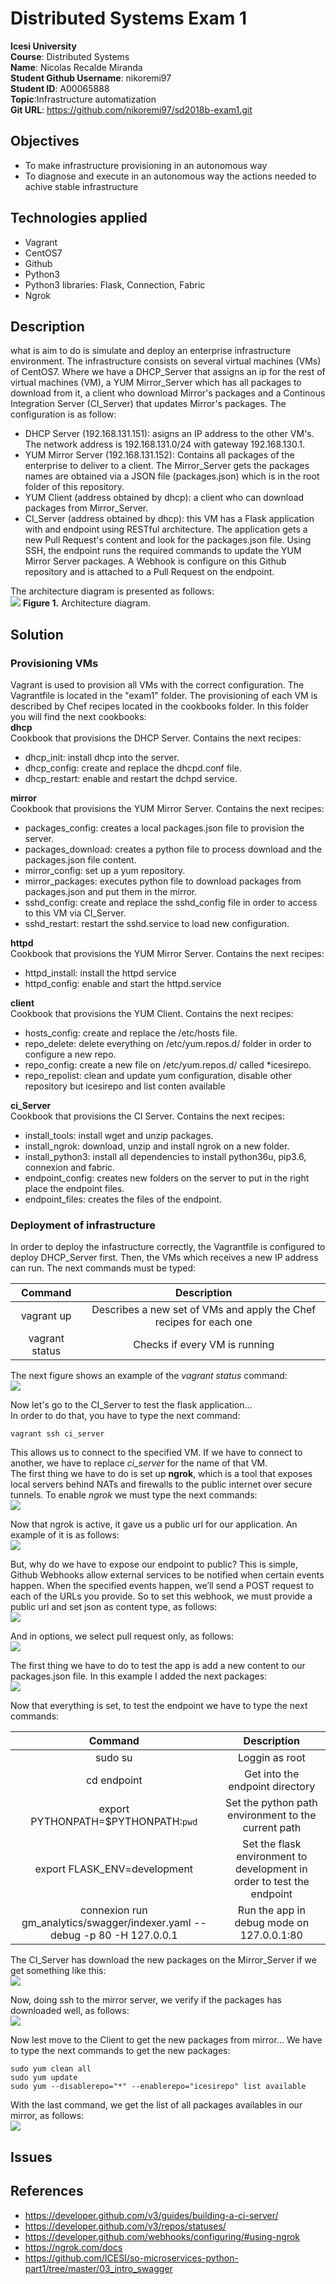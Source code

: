 # Distributed Systems Exam 1  
**Icesi University**  
**Course**: Distributed Systems  
**Name**: Nicolas Recalde Miranda  
**Student Github Username**: nikoremi97  
**Student ID**: A00065888  
**Topic**:Infrastructure automatization  
**Git URL**: https://github.com/nikoremi97/sd2018b-exam1.git

## Objectives  
* To make infrastructure provisioning in an autonomous way  
* To diagnose and execute in an autonomous way the actions needed to achive stable infrastructure  

## Technologies applied  
* Vagrant
* CentOS7
* Github
* Python3
* Python3 libraries: Flask, Connection, Fabric
* Ngrok  

## Description  
what is aim to do is simulate and deploy an enterprise infrastructure environment. The infrastructure consists on several virtual machines (VMs) of CentOS7. Where we have a DHCP_Server that assigns an ip for the rest of virtual machines (VM), a YUM Mirror_Server which has all packages to download from it, a client who download Mirror's packages and a Continous Integration Server (CI_Server) that updates Mirror's packages. The configuration is as follow:  
* DHCP Server (192.168.131.151): asigns an IP address to the other VM's. The network address is 192.168.131.0/24 with gateway 192.168.130.1.    
* YUM Mirror Server (192.168.131.152): Contains all packages of the enterprise to deliver to a client. The Mirror_Server gets the packages names are obtained via a JSON file (packages.json) which is in the root folder of this repository.  
* YUM Client (address obtained by dhcp): a client who can download packages from Mirror_Server.  
* CI_Server (address obtained by dhcp): this VM has a Flask application with and endpoint using RESTful architecture. The application gets a new Pull Request's content and look for the packages.json file. Using SSH, the endpoint runs the required commands to update the YUM Mirror Server packages. A Webhook is configure on this Github repository and is attached to a Pull Request on the endpoint.  

The architecture diagram is presented as follows:  
![][1]
**Figure 1.** Architecture diagram.
## Solution   
### Provisioning VMs  
Vagrant is used to provision all VMs with the correct configuration. The Vagrantfile is located in the "exam1" folder. The provisioning of each VM is described by Chef recipes located in the cookbooks folder. In this folder you will find the next cookbooks:  
**dhcp**  
Cookbook that provisions the DHCP Server. Contains the next recipes:  
* dhcp_init: install dhcp into the server. 
* dhcp_config: create and replace the dhcpd.conf file.  
* dhcp_restart: enable and restart the dchpd service.  

**mirror**  
Cookbook that provisions the YUM Mirror Server. Contains the next recipes:  
* packages_config: creates a local packages.json file to provision the server.  
* packages_download: creates a python file to process download and the packages.json file content.  
* mirror_config: set up a yum repository.  
* mirror_packages: executes python file to download packages from packages.json and put them in the mirror.   
* sshd_config: create and replace the sshd_config file in order to access to this VM via CI_Server.  
* sshd_restart: restart the sshd.service to load new configuration.   

**httpd**  
Cookbook that provisions the  YUM Mirror Server. Contains the next recipes:  
* httpd_install: install the httpd service   
* httpd_config: enable and start the httpd.service   

**client**  
Cookbook that provisions the YUM Client. Contains the next recipes:  
* hosts_config: create and replace the /etc/hosts file. 
* repo_delete: delete everything on /etc/yum.repos.d/ folder in order to configure a new repo.     
* repo_config: create a new file on /etc/yum.repos.d/ called *icesirepo.   
* repo_repolist: clean and update yum configuration, disable other repository but icesirepo and list conten available  

**ci_Server**  
Cookbook that provisions the CI Server. Contains the next recipes:  
* install_tools: install wget and unzip packages.   
* install_ngrok: download, unzip and install ngrok on a new folder.  
* install_python3: install all dependencies to install python36u, pip3.6, connexion and fabric.  
* endpoint_config: creates new folders on the server to put in the right place the endpoint files.   
* endpoint_files: creates the files of the endpoint.  

### Deployment of infrastructure  
In order to deploy the infastructure correctly, the Vagrantfile is configured to deploy DHCP_Server first. Then, the VMs which receives a new IP address can run. The next commands must be typed:  

| Command | Description  |
|:-:|:-:|
| vagrant up  | Describes a new set of VMs and apply the Chef recipes for each one  |
| vagrant status  | Checks if every VM is running  |  

The next figure shows an example of the *vagrant status* command:  
![][2]

Now let's go to the CI_Server to test the flask application...  
In order to do that, you have to type the next command:  
```
vagrant ssh ci_server
```
This allows us to connect to the specified VM. If we have to connect to another, we have to replace *ci_server* for the name of that VM.  
The first thing we have to do is set up **ngrok**, which is a tool that exposes local servers behind NATs and firewalls to the public internet over secure tunnels. To enable *ngrok* we must type the next commands:  
![][3]

Now that ngrok is active, it gave us a public url for our application. An example of it is as follows:  
![][4]

But, why do we have to expose our endpoint to public? This is simple, Github Webhooks allow external services to be notified when certain events happen. When the specified events happen, we’ll send a POST request to each of the URLs you provide. So to set this webhook, we must provide a public url and set json as content type, as follows:  
![][5]

And in options, we select pull request only, as follows:  
![][6]

The first thing we have to do to test the app is add a new content to our packages.json file. In this example I added the next packages:  
![][7]

Now that everything is set, to test the endpoint we have to type the next commands:  

| Command | Description  |
|:-:|:-:|
| sudo su | Loggin as root  |
| cd endpoint  | Get into the endpoint directory  |  
| export PYTHONPATH=$PYTHONPATH:`pwd`  | Set the python path environment to the current path  |  
| export FLASK_ENV=development  | Set the flask environment to development in order to test the endpoint  |  
| connexion run gm_analytics/swagger/indexer.yaml --debug -p 80 -H 127.0.0.1  | Run the app in debug mode on 127.0.0.1:80  |   

The CI_Server has download the new packages on the Mirror_Server if we get something like this:  
![][8]

Now, doing ssh to the mirror server, we verify if the packages has downloaded well, as follows:  
![][9]

Now lest move to the Client to get the new packages from mirror...
We have to type the next commands to get the new packages:
```
sudo yum clean all
sudo yum update
sudo yum --disablerepo="*" --enablerepo="icesirepo" list available
```
With the last command, we get the list of all packages availables in our mirror, as follows:  
![][10]

## Issues


## References  
* https://developer.github.com/v3/guides/building-a-ci-server/
* https://developer.github.com/v3/repos/statuses/
* https://developer.github.com/webhooks/configuring/#using-ngrok
* https://ngrok.com/docs
* https://github.com/ICESI/so-microservices-python-part1/tree/master/03_intro_swagger  

[1]: images/01_diagrama_despliegue.png  
[2]: images/vagrant_status.png  
[3]: images/how_to_activate_ngrok.png  
[4]: images/ngrok_running.png  
[5]: images/how_to_activate_webhook.png  
[6]: images/select_pull_request.png  
[7]: images/update_packages_json.png  
[8]: images/download_new_packages_ngrok_200.png  
[9]: images/comprobar_descarga_de_paquetes.png 
[10]: images/list_avaiable_client.png
